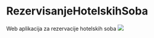 # RezervisanjeHotelskihSoba
Web aplikacija za rezervacije hotelskih soba
<img src="/RezervisanjeHotelskihSoba/RezervisanjeHotelskihSoba/Screenshots/Prijava.png">
